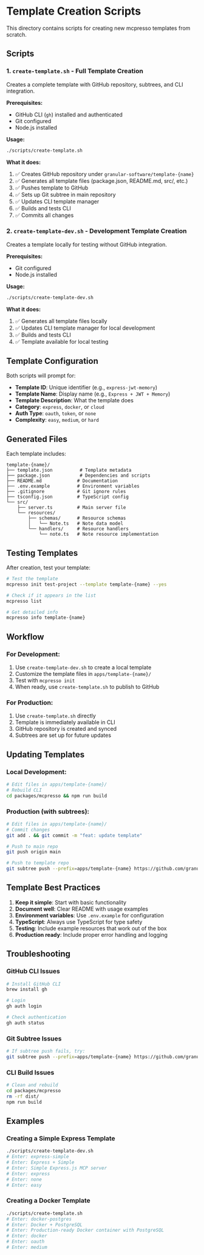# Template Creation Scripts

This directory contains scripts for creating new mcpresso templates from scratch.

## Scripts

### 1. `create-template.sh` - Full Template Creation
Creates a complete template with GitHub repository, subtrees, and CLI integration.

**Prerequisites:**
- GitHub CLI (`gh`) installed and authenticated
- Git configured
- Node.js installed

**Usage:**
```bash
./scripts/create-template.sh
```

**What it does:**
1. ✅ Creates GitHub repository under `granular-software/template-{name}`
2. ✅ Generates all template files (package.json, README.md, src/, etc.)
3. ✅ Pushes template to GitHub
4. ✅ Sets up Git subtree in main repository
5. ✅ Updates CLI template manager
6. ✅ Builds and tests CLI
7. ✅ Commits all changes

### 2. `create-template-dev.sh` - Development Template Creation
Creates a template locally for testing without GitHub integration.

**Prerequisites:**
- Git configured
- Node.js installed

**Usage:**
```bash
./scripts/create-template-dev.sh
```

**What it does:**
1. ✅ Generates all template files locally
2. ✅ Updates CLI template manager for local development
3. ✅ Builds and tests CLI
4. ✅ Template available for local testing

## Template Configuration

Both scripts will prompt for:

- **Template ID**: Unique identifier (e.g., `express-jwt-memory`)
- **Template Name**: Display name (e.g., `Express + JWT + Memory`)
- **Template Description**: What the template does
- **Category**: `express`, `docker`, or `cloud`
- **Auth Type**: `oauth`, `token`, or `none`
- **Complexity**: `easy`, `medium`, or `hard`

## Generated Files

Each template includes:

```
template-{name}/
├── template.json          # Template metadata
├── package.json           # Dependencies and scripts
├── README.md             # Documentation
├── .env.example          # Environment variables
├── .gitignore            # Git ignore rules
├── tsconfig.json         # TypeScript config
└── src/
    ├── server.ts         # Main server file
    └── resources/
        ├── schemas/      # Resource schemas
        │   └── Note.ts   # Note data model
        └── handlers/     # Resource handlers
            └── note.ts   # Note resource implementation
```

## Testing Templates

After creation, test your template:

```bash
# Test the template
mcpresso init test-project --template template-{name} --yes

# Check if it appears in the list
mcpresso list

# Get detailed info
mcpresso info template-{name}
```

## Workflow

### For Development:
1. Use `create-template-dev.sh` to create a local template
2. Customize the template files in `apps/template-{name}/`
3. Test with `mcpresso init`
4. When ready, use `create-template.sh` to publish to GitHub

### For Production:
1. Use `create-template.sh` directly
2. Template is immediately available in CLI
3. GitHub repository is created and synced
4. Subtrees are set up for future updates

## Updating Templates

### Local Development:
```bash
# Edit files in apps/template-{name}/
# Rebuild CLI
cd packages/mcpresso && npm run build
```

### Production (with subtrees):
```bash
# Edit files in apps/template-{name}/
# Commit changes
git add . && git commit -m "feat: update template"

# Push to main repo
git push origin main

# Push to template repo
git subtree push --prefix=apps/template-{name} https://github.com/granular-software/template-{name}.git main
```

## Template Best Practices

1. **Keep it simple**: Start with basic functionality
2. **Document well**: Clear README with usage examples
3. **Environment variables**: Use `.env.example` for configuration
4. **TypeScript**: Always use TypeScript for type safety
5. **Testing**: Include example resources that work out of the box
6. **Production ready**: Include proper error handling and logging

## Troubleshooting

### GitHub CLI Issues
```bash
# Install GitHub CLI
brew install gh

# Login
gh auth login

# Check authentication
gh auth status
```

### Git Subtree Issues
```bash
# If subtree push fails, try:
git subtree push --prefix=apps/template-{name} https://github.com/granular-software/template-{name}.git main --force
```

### CLI Build Issues
```bash
# Clean and rebuild
cd packages/mcpresso
rm -rf dist/
npm run build
```

## Examples

### Creating a Simple Express Template
```bash
./scripts/create-template-dev.sh
# Enter: express-simple
# Enter: Express + Simple
# Enter: Simple Express.js MCP server
# Enter: express
# Enter: none
# Enter: easy
```

### Creating a Docker Template
```bash
./scripts/create-template.sh
# Enter: docker-postgres
# Enter: Docker + PostgreSQL
# Enter: Production-ready Docker container with PostgreSQL
# Enter: docker
# Enter: oauth
# Enter: medium
``` 